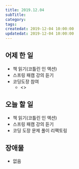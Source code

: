 ```yaml
---
title: 2019.12.04
subTitle: 
category: 
tags: 
createdat: 2019-12-04 10:00:00
updatedat: 2019-12-04 10:00:00
---
```


## 어제 한 일

* 책 읽기(코틀린 인 액션)
* 스프링 패캠 강의 듣기
* 코딩도장 참여
  * <>

## 오늘 할 일

* 책 읽기(코틀린 인 액션)
* 스프링 패캠 강의 듣기
* 코딩 도장 문제 풀이 리팩토링

## 장애물

* 없음